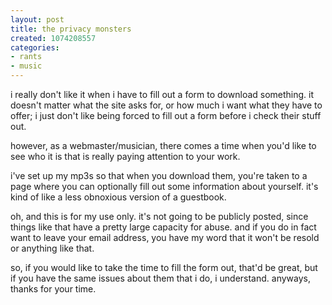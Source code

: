 ```yaml
---
layout: post
title: the privacy monsters
created: 1074208557
categories:
- rants
- music
---
```

i really don't like it when i have to fill out a form to download something. it doesn't matter what the site asks for, or how much i want what they have to offer; i just don't like being forced to fill out a form before i check their stuff out.

however, as a webmaster/musician, there comes a time when you'd like to see who it is that is really paying attention to your work.

i've set up my mp3s so that when you download them, you're taken to a page where you can optionally fill out some information about yourself. it's kind of like a less obnoxious version of a guestbook.

oh, and this is for my use only. it's not going to be publicly posted, since things like that have a pretty large capacity for abuse. and if you do in fact want to leave your email address, you have my word that it won't be resold or anything like that.

so, if you would like to take the time to fill the form out, that'd be great, but if you have the same issues about them that i do, i understand. anyways, thanks for your time.
